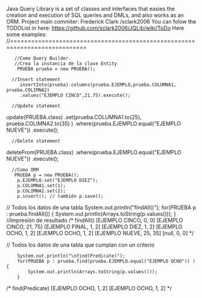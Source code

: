 Java Query Library is a set of classes and interfaces that easies the creation and execution of SQL queries and DMLs, and also works as an ORM.
Project main commiter:
Frederick Clark /sclark2006
You can folow the TODOList in here: https://github.com/sclark2006/JQLib/wiki/ToDo
Here some examples:
//============================================================================

       //Como Query Builder.
       //Crea la instancia de la clase Entity
        PRUEBA prueba = new PRUEBA();        

      //Insert statement
         insertInto(prueba).columns(prueba.EJEMPLO,prueba.COLUMNA1, prueba.COLIMNA2)
         .values("EJEMPLO CINCO",21,75).execute();

      //Update statement
  update(PRUEBA.class)
        .set(prueba.COLUMNA1.to(25),
             prueba.COLIMNA2.to(35)
            )
         .where(prueba.EJEMPLO.equal("EJEMPLO NUEVE"))
         .execute();

      //Delete statement
  deleteFrom(PRUEBA.class)
         .where(prueba.EJEMPLO.equal("EJEMPLO NUEVE"))
         .execute();

      //Como ORM 
       PRUEBA p = new PRUEBA();        
        p.EJEMPLO.set("EJEMPLO DIEZ");
        p.COLUMNA1.set(1);
        p.COLIMNA2.set(2);
        p.insert(); // también p.save();

// Todos los datos de una tabla
                  System.out.println("findAll()");
        for(PRUEBA p : prueba.findAll()) {
            System.out.println(Arrays.toString(p.values()));
        }
//Impresión de resultado
/*
findAll()
[EJEMPLO CINCO, 0, 0]
[EJEMPLO CINCO, 21, 75]
[EJEMPLO FINAL, 1, 2]
[EJEMPLO DIEZ, 1, 2]
[EJEMPLO OCHO, 1, 2]
[EJEMPLO OCHO, 1, 2]
[EJEMPLO NUEVE, 25, 35]
[null, 0, 0]
*/

// Todos los datos de una tabla que cumplan con un criterio

        System.out.println("\nfind(Predicate)");
        for(PRUEBA p : prueba.find(prueba.EJEMPLO.equal("EJEMPLO OCHO")) ) {
            System.out.println(Arrays.toString(p.values()));
        }
/*
find(Predicate)
[EJEMPLO OCHO, 1, 2]
[EJEMPLO OCHO, 1, 2]
*/
